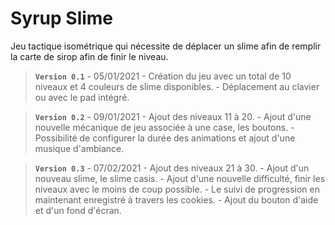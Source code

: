 # Syrup Slime

Jeu tactique isométrique qui nécessite de déplacer un slime afin de remplir la carte de sirop afin de finir le niveau.

> **`Version 0.1`** - 05/01/2021
\- Création du jeu avec un total de 10 niveaux et 4 couleurs de slime disponibles.
\- Déplacement au clavier ou avec le pad intégré.

> **`Version 0.2`** - 09/01/2021
\- Ajout des niveaux 11 à 20.
\- Ajout d'une nouvelle mécanique de jeu associée à une case, les boutons.
\- Possibilité de configurer la durée des animations et ajout d'une musique d'ambiance.

> **`Version 0.3`** - 07/02/2021
\- Ajout des niveaux 21 à 30.
\- Ajout d'un nouveau slime, le slime casis.
\- Ajout d'une nouvelle difficulté, finir les niveaux avec le moins de coup possible.
\- Le suivi de progression en maintenant enregistré à travers les cookies.
\- Ajout du bouton d'aide et d'un fond d'écran.
